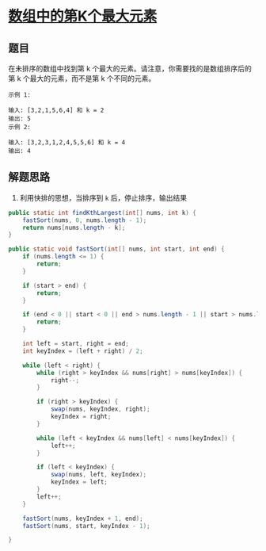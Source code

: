 # [数组中的第K个最大元素](https://leetcode-cn.com/explore/interview/card/bytedance/243/array-and-sorting/1018/)

## 题目

在未排序的数组中找到第 k 个最大的元素。请注意，你需要找的是数组排序后的第 k 个最大的元素，而不是第 k 个不同的元素。

```
示例 1:

输入: [3,2,1,5,6,4] 和 k = 2
输出: 5
示例 2:

输入: [3,2,3,1,2,4,5,5,6] 和 k = 4
输出: 4
```

## 解题思路

  1. 利用快排的思想，当排序到 `k` 后，停止排序，输出结果

```java
public static int findKthLargest(int[] nums, int k) {
    fastSort(nums, 0, nums.length - 1);
    return nums[nums.length - k];
}

public static void fastSort(int[] nums, int start, int end) {
    if (nums.length <= 1) {
        return;
    }

    if (start > end) {
        return;
    }

    if (end < 0 || start < 0 || end > nums.length - 1 || start > nums.length - 1) {
        return;
    }

    int left = start, right = end;
    int keyIndex = (left + right) / 2;

    while (left < right) {
        while (right > keyIndex && nums[right] > nums[keyIndex]) {
            right--;
        }

        if (right > keyIndex) {
            swap(nums, keyIndex, right);
            keyIndex = right;
        }

        while (left < keyIndex && nums[left] < nums[keyIndex]) {
            left++;
        }

        if (left < keyIndex) {
            swap(nums, left, keyIndex);
            keyIndex = left;
        }
        left++;
    }

    fastSort(nums, keyIndex + 1, end);
    fastSort(nums, start, keyIndex - 1);

}
```
